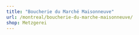 ```yaml
---
title: "Boucherie du Marché Maisonneuve"
url: /montreal/boucherie-du-marche-maisonneuve/
shop: Metzgerei
---
```


